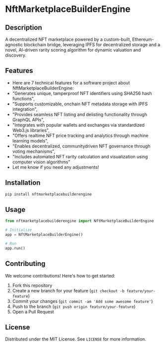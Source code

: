 # NftMarketplaceBuilderEngine

## Description

A decentralized NFT marketplace powered by a custom-built, Ethereum-agnostic blockchain bridge, leveraging IPFS for decentralized storage and a novel, AI-driven rarity scoring algorithm for dynamic valuation and discovery.

## Features

- Here are 7 technical features for a software project about NftMarketplaceBuilderEngine:
- "Generates unique, tamperproof NFT identifiers using SHA256 hash functions",
- "Supports customizable, onchain NFT metadata storage with IPFS integration",
- "Provides seamless NFT listing and delisting functionality through GraphQL APIs",
- "Integrates with popular wallets and exchanges via standardized Web3.js libraries",
- "Offers realtime NFT price tracking and analytics through machine learning models",
- "Enables decentralized, communitydriven NFT governance through voting mechanisms",
- "Includes automated NFT rarity calculation and visualization using computer vision algorithms"
- Let me know if you need any adjustments!
## Installation

```bash
pip install nftmarketplacebuilderengine
```

## Usage

```python
from nftmarketplacebuilderengine import NftMarketplaceBuilderEngine

# Initialize
app = NftMarketplaceBuilderEngine()

# Run
app.run()
```

## Contributing

We welcome contributions! Here's how to get started:

1. Fork this repository
2. Create a new branch for your feature (`git checkout -b feature/your-feature`)
3. Commit your changes (`git commit -am 'Add some awesome feature'`)
4. Push to the branch (`git push origin feature/your-feature`)
5. Open a Pull Request

## License

Distributed under the MIT License. See `LICENSE` for more information.
